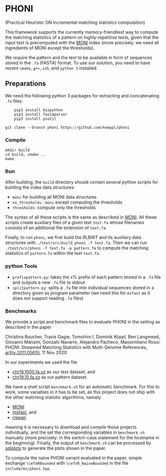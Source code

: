 # PHONI 
(Practical Heuristic ON Incremental matching statistics computation)

This framework supports the currently memory-friendliest way to compute the matching statistics of a pattern on highly-repetitive texts,
given that the input text is precomputed with the [MONI](https://github.com/maxrossi91/moni) index 
(more precisely, we need all ingredients of MONI except the thresholds).

We require the pattern and the text to be available in form of sequences stored in the `.fa` (FASTA) format.
To use our solution, you need to have recent `cmake`, `g++`, `zsh`, and `python 3` installed.

## Preparations

We need the following python 3 packages for extracting and concatenating `.fa` files:
```console
	pip3 install biopython
	pip3 install fastaparser
	pip3 install psutil
```


```console
git clone --branch phoni https://github.com/koeppl/phoni
```

### Compile

```console
mkdir build
cd build; cmake ..
make
```

### Run

After building, the `build` directory should contain several python scripts for building the index data structures:

 - `moni` for building all MONI data structures 
 - `no_thresholds` : `moni` except computing the thresholds
 - `thresholds`: compute only the thresholds

The syntax of all these scripts is the same as described in [MONI](https://github.com/maxrossi91/moni).
All these scripts create auxiliary files of a given text `text.fa` whose filenames consists of an additional file extension of `text.fa`.

Finally, to run `phoni`, we first build the RLBWT and its auxiliary data structures with `./test/src/build_phoni -f text.fa`.
Then we can run `./test/src/phoni -f text.fa -p pattern.fa` to compute the matching statistics of `pattern.fa` within the text `text.fa`.

### python Tools

 - `prefixpattern.py`: takes the x% prefix of each pattern stored in a `.fa` file and outputs a new `.fa` file to stdout
 - `splitpattern.py`: splits a `.fa` file into individual sequences stored in a directory given as program parameter (we need this for `msfast` as it does not support reading `.fa` files)

### Benchmarks

We provide a script and benchmark files to evaluate PHONI in the setting as described in the paper

Christina Boucher, Travis Gagie, Tomohiro I, Dominik Köppl, Ben Langmead, Giovanni Manzini, Gonzalo Navarro, Alejandro Pacheco, Massimiliano Rossi: PHONI: Streamed Matching Statistics with Multi-Genome References, [arXiv:2011.05610](https://arxiv.org/abs/2011.05610), 11 Nov 2020

In our experiments we used the file

 - [chr19.1000.fa.xz](http://dolomit.cs.tu-dortmund.de/chr19.1000.fa.xz) as our text dataset, and
 - [chr19.10.fa.xz](http://dolomit.cs.tu-dortmund.de/chr19.10.fa.xz) as our pattern dataset.

We have a shell script `benchmark.sh` for an automatic benchmark.
For this to work, some variables in it has to be set, as this project does not ship with the other matching statistic algorithms, namely

 - [MONI](https://github.com/maxrossi91/moni)
 - [msfast](https://github.com/odenas/indexed_ms), and
 - [rrepair](https://github.com/apachecom/rrepair).

meaning it is necessary to download and compile those projects individually, and the set the corresponding variables in `benchmark.sh` manually
(more precisely: in the switch-case statement for the hostname in the beginning).
Finally, the output of `benchmark.sh` can be processed by [sqlplots](https://github.com/koeppl/sqlplot) to generate the plots shown in the paper.

To compute the naive PHONI variant evaluated in the paper, simple exchange `lceToRBounded` with `lceToR_NaiveBounded` in the file `include/ms/phoni.hpp`.

